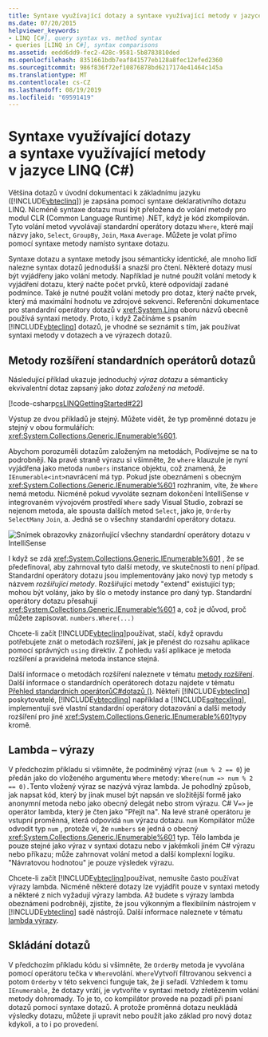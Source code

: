 ```yaml
---
title: Syntaxe využívající dotazy a syntaxe využívající metody v jazyce LINQ (C#)
ms.date: 07/20/2015
helpviewer_keywords:
- LINQ [C#], query syntax vs. method syntax
- queries [LINQ in C#], syntax comparisons
ms.assetid: eedd6dd9-fec2-428c-9581-5b8783810ded
ms.openlocfilehash: 8351661bdb7eaf841577eb128a8fec12efed2360
ms.sourcegitcommit: 986f836f72ef10876878bd6217174e41464c145a
ms.translationtype: MT
ms.contentlocale: cs-CZ
ms.lasthandoff: 08/19/2019
ms.locfileid: "69591419"
---
```

# <a name="query-syntax-and-method-syntax-in-linq-c"></a>Syntaxe využívající dotazy a syntaxe využívající metody v jazyce LINQ (C#)
Většina dotazů v úvodní dokumentaci k základnímu jazyku ([!INCLUDE[vbteclinq](~/includes/vbteclinq-md.md)]) je zapsána pomocí syntaxe deklarativního dotazu LINQ. Nicméně syntaxe dotazu musí být přeložena do volání metody pro modul CLR (Common Language Runtime) .NET, když je kód zkompilován. Tyto volání metod vyvolávají standardní operátory dotazu `Where`, které mají názvy jako, `Select`, `GroupBy`, `Join`, `Max`a `Average`. Můžete je volat přímo pomocí syntaxe metody namísto syntaxe dotazu.  
  
 Syntaxe dotazu a syntaxe metody jsou sémanticky identické, ale mnoho lidí nalezne syntax dotazů jednodušší a snazší pro čtení. Některé dotazy musí být vyjádřeny jako volání metody. Například je nutné použít volání metody k vyjádření dotazu, který načte počet prvků, které odpovídají zadané podmínce. Také je nutné použít volání metody pro dotaz, který načte prvek, který má maximální hodnotu ve zdrojové sekvenci. Referenční dokumentace pro standardní operátory dotazů v <xref:System.Linq> oboru názvů obecně používá syntaxi metody. Proto, i když Začínáme s psaním [!INCLUDE[vbteclinq](~/includes/vbteclinq-md.md)] dotazů, je vhodné se seznámit s tím, jak používat syntaxi metody v dotazech a ve výrazech dotazů.  
  
## <a name="standard-query-operator-extension-methods"></a>Metody rozšíření standardních operátorů dotazů  
 Následující příklad ukazuje jednoduchý *výraz dotazu* a sémanticky ekvivalentní dotaz zapsaný jako *dotaz založený na metodě*.  
  
 [!code-csharp[csLINQGettingStarted#22](~/samples/snippets/csharp/VS_Snippets_VBCSharp/CsLINQGettingStarted/CS/Class1.cs#22)]  
  
 Výstup ze dvou příkladů je stejný. Můžete vidět, že typ proměnné dotazu je stejný v obou formulářích: <xref:System.Collections.Generic.IEnumerable%601>.  
  
 Abychom porozuměli dotazům založeným na metodách, Podívejme se na to podrobněji. Na pravé straně výrazu si všimněte, že `where` klauzule je nyní vyjádřena jako metoda `numbers` instance objektu, což znamená, že `IEnumerable<int>`navrácení má typ. Pokud jste obeznámeni s obecným <xref:System.Collections.Generic.IEnumerable%601> rozhraním, víte, že `Where` nemá metodu. Nicméně pokud vyvoláte seznam dokončení IntelliSense v integrovaném vývojovém prostředí `Where` sady Visual Studio, zobrazí se nejenom metoda, ale spousta dalších metod `Select`, jako je, `Orderby` `SelectMany` `Join`, a. Jedná se o všechny standardní operátory dotazu.  
  
 ![Snímek obrazovky znázorňující všechny standardní operátory dotazu v IntelliSense](./media/query-syntax-and-method-syntax-in-linq/standard-query-operators.png)  
  
 I když se zdá <xref:System.Collections.Generic.IEnumerable%601> , že se předefinoval, aby zahrnoval tyto další metody, ve skutečnosti to není případ. Standardní operátory dotazu jsou implementovány jako nový typ metody s názvem *rozšiřující metody*. Rozšiřující metody "extend" existující typ; mohou být volány, jako by šlo o metody instance pro daný typ. Standardní operátory dotazu přesahují <xref:System.Collections.Generic.IEnumerable%601> a, což je důvod, proč můžete zapisovat. `numbers.Where(...)`  
  
 Chcete-li začít [!INCLUDE[vbteclinq](~/includes/vbteclinq-md.md)]používat, stačí, když opravdu potřebujete znát o metodách rozšíření, jak je přenést do rozsahu aplikace pomocí správných `using` direktiv. Z pohledu vaší aplikace je metoda rozšíření a pravidelná metoda instance stejná.  
  
 Další informace o metodách rozšíření naleznete v tématu [metody rozšíření](../../classes-and-structs/extension-methods.md). Další informace o standardních operátorech dotazu najdete v tématu [Přehled standardních operátorůC#dotazů ()](./standard-query-operators-overview.md). Někteří [!INCLUDE[vbteclinq](~/includes/vbteclinq-md.md)] poskytovatelé, [!INCLUDE[vbtecdlinq](~/includes/vbtecdlinq-md.md)] například a [!INCLUDE[sqltecxlinq](~/includes/sqltecxlinq-md.md)], implementují své vlastní standardní operátory dotazování a další metody rozšíření pro jiné <xref:System.Collections.Generic.IEnumerable%601>typy kromě.  
  
## <a name="lambda-expressions"></a>Lambda – výrazy  
 V předchozím příkladu si všimněte, že podmíněný výraz (`num % 2 == 0`) je předán jako do vloženého argumentu `Where` metody: `Where(num => num % 2 == 0).`Tento vložený výraz se nazývá výraz lambda. Je pohodlný způsob, jak napsat kód, který by jinak musel být napsán ve složitější formě jako anonymní metoda nebo jako obecný delegát nebo strom výrazu. C# V`=>` je operátor lambda, který je čten jako "Přejít na". Na levé straně operátoru je vstupní proměnná, která odpovídá `num` výrazu dotazu. `num` Kompilátor může odvodit typ `num` , protože ví, že `numbers` se jedná o obecný <xref:System.Collections.Generic.IEnumerable%601> typ. Tělo lambda je pouze stejné jako výraz v syntaxi dotazu nebo v jakémkoli jiném C# výrazu nebo příkazu; může zahrnovat volání metod a další komplexní logiku. "Návratovou hodnotou" je pouze výsledek výrazu.  
  
 Chcete-li začít [!INCLUDE[vbteclinq](~/includes/vbteclinq-md.md)]používat, nemusíte často používat výrazy lambda. Nicméně některé dotazy lze vyjádřit pouze v syntaxi metody a některé z nich vyžadují výrazy lambda. Až budete s výrazy lambda obeznámeni podrobněji, zjistíte, že jsou výkonným a flexibilním nástrojem v [!INCLUDE[vbteclinq](~/includes/vbteclinq-md.md)] sadě nástrojů. Další informace naleznete v tématu [lambda výrazy](../../statements-expressions-operators/lambda-expressions.md).  
  
## <a name="composability-of-queries"></a>Skládání dotazů  
 V předchozím příkladu kódu si všimněte, že `OrderBy` metoda je vyvolána pomocí operátoru tečka v `Where`volání. `Where`Vytvoří filtrovanou sekvenci a potom `Orderby` v této sekvenci funguje tak, že ji seřadí. Vzhledem k tomu `IEnumerable`, že dotazy vrátí, je vytvoříte v syntaxi metody zřetězením volání metody dohromady. To je to, co kompilátor provede na pozadí při psaní dotazů pomocí syntaxe dotazů. A protože proměnná dotazu neukládá výsledky dotazu, můžete ji upravit nebo použít jako základ pro nový dotaz kdykoli, a to i po provedení.  
